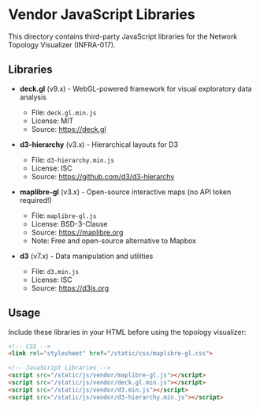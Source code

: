 # Vendor JavaScript Libraries

This directory contains third-party JavaScript libraries for the Network Topology Visualizer (INFRA-017).

## Libraries

- **deck.gl** (v9.x) - WebGL-powered framework for visual exploratory data analysis
  - File: `deck.gl.min.js`
  - License: MIT
  - Source: https://deck.gl

- **d3-hierarchy** (v3.x) - Hierarchical layouts for D3
  - File: `d3-hierarchy.min.js`
  - License: ISC
  - Source: https://github.com/d3/d3-hierarchy

- **maplibre-gl** (v3.x) - Open-source interactive maps (no API token required!)
  - File: `maplibre-gl.js`
  - License: BSD-3-Clause
  - Source: https://maplibre.org
  - Note: Free and open-source alternative to Mapbox

- **d3** (v7.x) - Data manipulation and utilities
  - File: `d3.min.js`
  - License: ISC
  - Source: https://d3js.org

## Usage

Include these libraries in your HTML before using the topology visualizer:

```html
<!-- CSS -->
<link rel="stylesheet" href="/static/css/maplibre-gl.css">

<!-- JavaScript Libraries -->
<script src="/static/js/vendor/maplibre-gl.js"></script>
<script src="/static/js/vendor/deck.gl.min.js"></script>
<script src="/static/js/vendor/d3.min.js"></script>
<script src="/static/js/vendor/d3-hierarchy.min.js"></script>
```

